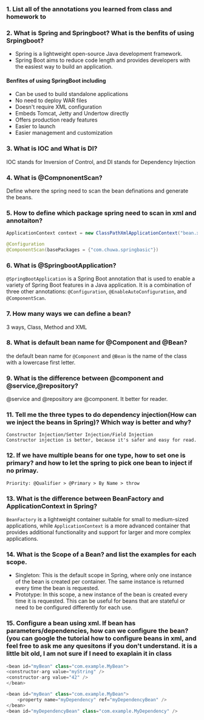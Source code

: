 ﻿### 1. List all of the annotations you learned from class and homework to
### 2. What is Spring and Springboot? What is the benfits of using Srpingboot?
- Spring is a lightweight open-source Java development framework.
- Spring Boot aims to reduce code length and provides developers with the easiest way to build an application.
#### Benfites of using SpringBoot including
-   Can be used to build standalone applications
-   No need to deploy WAR files
-   Doesn't require XML configuration
-   Embeds Tomcat, Jetty and Undertow directly
-   Offers production ready features
-   Easier to launch
-   Easier management and customization
### 3. What is IOC and What is DI?
IOC stands for Inversion of Control, and DI stands for Dependency Injection
### 4. What is @CompnonentScan?
Define where the spring need to scan the bean definations and generate the beans.
###  5. How to define which package spring need to scan in xml and annotaiton?
   ```java
   ApplicationContext context = new ClassPathXmlApplicationContext("bean.xml");
   ```
   ```java
   @Configuration
   @ComponentScan(basePackages = {"com.chuwa.springbasic"})
   ```
### 6. What is @SpringbootApplication?
`@SpringBootApplication` is a Spring Boot annotation that is used to enable a variety of Spring Boot features in a Java application. It is a combination of three other annotations: `@Configuration`, `@EnableAutoConfiguration`, and `@ComponentScan`.
### 7. How many ways we can define a bean?
3 ways, Class, Method and XML
### 8. What is default bean name for @Component and @Bean?
the default bean name for `@Component` and `@Bean` is the name of the class with a lowercase first letter.
### 9. What is the difference between @component and @service,@repository?
@service and @repository are @component. It better for reader.
### 11. Tell me the three types to do dependency injection(How can we inject the beans  in Spring)? Which way is better and why?
    Constructor Injection/Setter Injection/Field Injection
    Constructor injection is better, because it's safer and easy for read.
### 12. If we have multiple beans for one type, how to set one is primary? and how to let the spring to pick one bean to inject if no primay.
    Priority: @Qualifier > @Primary > By Name > throw
### 13. What is the difference between BeanFactory and ApplicationContext in Spring?
`BeanFactory` is a lightweight container suitable for small to medium-sized applications, while `ApplicationContext` is a more advanced container that provides additional functionality and support for larger and more complex applications.
### 14. What is the Scope of a Bean? and list the examples for each scope.
-  Singleton: This is the default scope in Spring, where only one instance of the bean is created per container. The same instance is returned every time the bean is requested.
-  Prototype: In this scope, a new instance of the bean is created every time it is requested. This can be useful for beans that are stateful or need to be configured differently for each use.
### 15. Configure a bean using xml. If bean has parameters/dependencies, how can we configure the bean? (you can google the tutorial how to configure beans in xml, and feel free to ask me any quesitons if you don't understand. it is a little bit old, I am not sure if I need to exaplain it in class
```java
<bean id="myBean" class="com.example.MyBean">
<constructor-arg value="myString" />
<constructor-arg value="42" />
</bean>
```
```java
<bean id="myBean" class="com.example.MyBean">
    <property name="myDependency" ref="myDependencyBean" />
</bean>
<bean id="myDependencyBean" class="com.example.MyDependency" />
```
